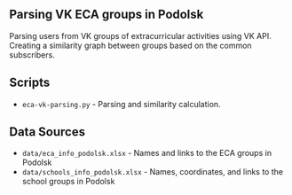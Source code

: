 ## Parsing VK ECA groups in Podolsk

Parsing users from VK groups of extracurricular activities using VK API. 
Creating a similarity graph between groups based on the common subscribers.

## Scripts
* `eca-vk-parsing.py` - Parsing and similarity calculation.

## Data Sources
* `data/eca_info_podolsk.xlsx` - Names and links to the ECA groups in Podolsk
* `data/schools_info_podolsk.xlsx` - Names, coordinates, and links to the school groups in Podolsk
